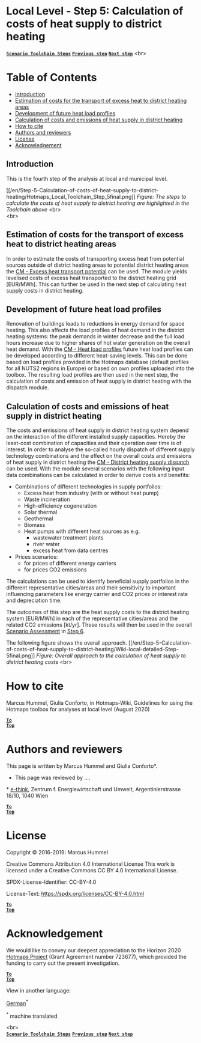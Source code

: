 <h1>Local Level - Step 5: Calculation of costs of heat supply to district heating</h1>

[**`Scenario Toolchain Steps`**](guide-local-and-municipal-levels#the-hotmaps-scenario-toolchain-different-steps)
[**`Previous step`**](step-4-calculation-of-district-heating-distribution-costs)
[**`Next step`**](step-6-assessment-of-scenarios-for-entire-heat-demand-and-supply-for-the-selected-area)
<br\>  

# Table of Contents
* [Introduction](#introduction)
* [Estimation of costs for the transport of excess heat to district heating areas](#estimation-of-costs-for-the-transport-of-excess-heat-to-district-heating-areas)
* [Development of future heat load profiles](#development-of-future-heat-load-profiles)
* [Calculation of costs and emissions of heat supply in district heating](#calculation-of-costs-and-emissions-of-heat-supply-in-district-heating)
* [How to cite](#how-to-cite)
* [Authors and reviewers](#authors-and-reviewers)
* [License](#license)
* [Acknowledgement](#acknowledgement)

## Introduction
This is the fourth step of the analysis at local and municipal level.

[[/en/Step-5-Calculation-of-costs-of-heat-supply-to-district-heating/Hotmaps_Local_Toolchain_Step_5final.png]]
*Figure: The steps to calculate the costs of heat supply to district heating are highlighted in the Toolchain above*
<br\>  
<br\>  
## Estimation of costs for the transport of excess heat to district heating areas
In order to estimate the costs of transporting excess heat from potential sources outside of district heating areas to potential district heating areas the [CM - Excess heat transport potential](https://wiki.hotmaps.hevs.ch/en/CM-Excess-heat-transport-potential) can be used. The module yields levelised costs of excess heat transported to the district heating grid [EUR/MWh]. This can further be used in the next step of calculating heat supply costs in district heating.

## Development of future heat load profiles
Renovation of buildings leads to reductions in energy demand for space heating. This also affects the load profiles of heat demand in the district heating systems: the peak demands in winter decrease and the full load hours increase due to higher shares of hot water generation on the overall heat demand. With the [CM - Heat load profiles](https://wiki.hotmaps.hevs.ch/en/CM-Heat-load-profiles) future heat load profiles can be developed according to different heat-saving levels. This can be done based on load profiles provided in the Hotmaps database (default profiles for all NUTS2 regions in Europe) or based on own profiles uploaded into the toolbox. The resulting load profiles are then used in the next step, the calculation of costs and emission of heat supply in district heating with the dispatch module.

## Calculation of costs and emissions of heat supply in district heating
The costs and emissions of heat supply in district heating system depend on the interaction of the different installed supply capacities. Hereby the least-cost combination of capacities and their operation over time is of interest. In order to analyse the so-called hourly dispatch of different supply technology combinations and the effect on the overall costs and emissions of heat supply in district heating the [CM - District heating supply dispatch](https://wiki.hotmaps.hevs.ch/en/CM-District-heating-supply-dispatch) can be used. With the module several scenarios with the following input data combinations can be calculated in order to derive costs and benefits:

* Combinations of different technologies in supply portfolios:
  * Excess heat from industry (with or without heat pump)
  * Waste incineration
  * High-efficiency cogeneration
  * Solar thermal
  * Geothermal
  * Biomass
  * Heat pumps with different heat sources as e.g.
    * wastewater treatment plants
    * river water
    * excess heat from data centres
* Prices scenarios:
  * for prices of different energy carriers 
  * for prices CO2 emissions

The calculations can be used to identify beneficial supply portfolios in the different representative cities/areas and their sensitivity to important influencing parameters like energy carrier and CO2 prices or interest rate and depreciation time.

The outcomes of this step are the heat supply costs to the district heating system [EUR/MWh] in each of the representative cities/areas and the related CO2 emissions [kt/yr]. These results will then be used in the overall [Scenario Assessment](https://wiki.hotmaps.hevs.ch/en/CM-Scenario-assessment) in [Step 6](https://wiki.hotmaps.hevs.ch/en/Step-6-Assessment-of-scenarios-for-entire-heat-demand-and-supply-for-the-selected-area).

The following figure shows the overall approach.
[[/en/Step-5-Calculation-of-costs-of-heat-supply-to-district-heating/Wiki-local-detailed-Step-5final.png]]
*Figure: Overall approach to the calculation of heat supply to district heating costs*
<br\>  

# How to cite
Marcus Hummel, Giulia Conforto, in Hotmaps-Wiki, Guidelines for using the Hotmaps toolbox for analyses at local level (August 2020)

<code><ins>**[To Top](#table-of-contents)**</ins></code>


# Authors and reviewers
This page is written by Marcus Hummel and Giulia Conforto\*.
- This page was reviewed by ...\.

\* [e-think](https://e-think.ac.at/),
Zentrum f. Energiewirtschaft und Umwelt,
Argentinierstrasse 18/10,
1040 Wien

<code><ins>**[To Top](#table-of-contents)**</ins></code>


# License
Copyright © 2016-2019: Marcus Hummel

Creative Commons Attribution 4.0 International License
This work is licensed under a Creative Commons CC BY 4.0 International License.

SPDX-License-Identifier: CC-BY-4.0

License-Text: https://spdx.org/licenses/CC-BY-4.0.html

<code><ins>**[To Top](#table-of-contents)**</ins></code>


# Acknowledgement
We would like to convey our deepest appreciation to the Horizon 2020 [Hotmaps Project](https://www.hotmaps-project.eu) (Grant Agreement number 723677), which provided the funding to carry out the present investigation.

<code><ins>**[To Top](#table-of-contents)**</ins></code>




<!--- THIS IS A SUPER UNIQUE IDENTIFIER -->

View in another language:

 [German](../de/GL-national)<sup>\*</sup> 

<sup>\*</sup> machine translated

<br\>  
[**`Scenario Toolchain Steps`**](guide-local-and-municipal-levels#the-hotmaps-scenario-toolchain-different-steps)
[**`Previous step`**](step-4-calculation-of-district-heating-distribution-costs)
[**`Next step`**](step-6-assessment-of-scenarios-for-entire-heat-demand-and-supply-for-the-selected-area)